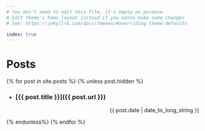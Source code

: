 ```yaml
---
# You don't need to edit this file, it's empty on purpose.
# Edit theme's home layout instead if you wanna make some changes
# See: https://jekyllrb.com/docs/themes/#overriding-theme-defaults

index: true
---
```


# [](#header-1)Posts

{% for post in site.posts %}
{% unless post.hidden %}
-   ### [{{ post.title }}]({{ post.url }}) 


<!-- {{ post.excerpt }} -->

<div style="text-align: right;"><p>{{ post.date | date_to_long_string }}</p></div>

<!-- <div style="text-align: center;"><p>______________</p></div> -->
<!-- &nbsp;&nbsp;&nbsp;&nbsp;&nbsp;&nbsp;&nbsp;&nbsp;&nbsp;&nbsp;&nbsp;&nbsp; -->
{% endunless%}
{% endfor %}
